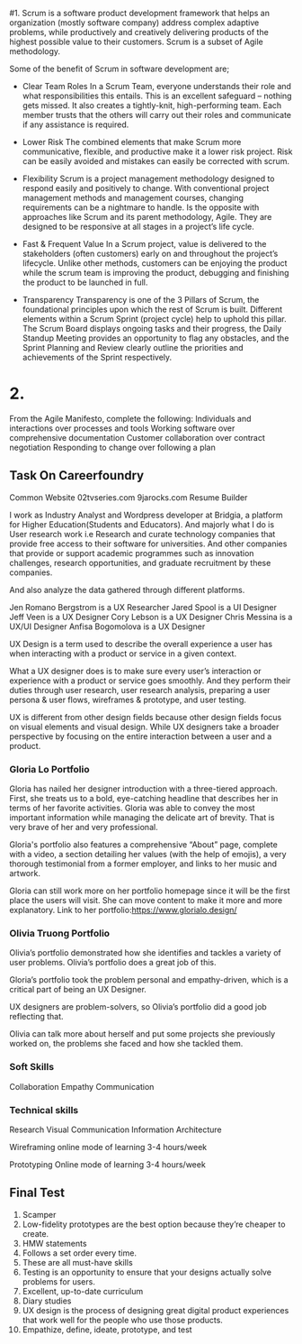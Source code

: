 #1.
Scrum is a software product development framework that helps an organization (mostly software company) address complex adaptive problems, while productively and creatively delivering products of the highest possible value to their customers. Scrum is a subset of Agile methodology.

Some of the benefit of Scrum in software development are;

* Clear Team Roles
In a Scrum Team, everyone understands their role and what responsibilities this entails. This is an excellent safeguard – nothing gets missed.
It also creates a tightly-knit, high-performing team. Each member trusts that the others will carry out their roles and communicate if any assistance is required.
* Lower Risk
The combined elements that make Scrum more communicative, flexible, and productive make it a lower risk project. Risk can be easily avoided and mistakes can easily be corrected with scrum.
* Flexibility
Scrum is a project management methodology designed to respond easily and positively to change. With conventional project management methods and management courses, changing requirements can be a nightmare to handle. Is the opposite with approaches like Scrum and its parent methodology, Agile. They are designed to be responsive at all stages in a project’s life cycle.
* Fast & Frequent Value
In a Scrum project, value is delivered to the stakeholders (often customers) early on and throughout the project’s lifecycle. Unlike other methods, customers can be enjoying the product while the scrum team is improving the product, debugging and finishing the product to be launched in full.

* Transparency
Transparency is one of the 3 Pillars of Scrum, the foundational principles upon which the rest of Scrum is built. Different elements within a Scrum Sprint (project cycle) help to uphold this pillar. The Scrum Board displays ongoing tasks and their progress, the Daily Standup Meeting provides an opportunity to flag any obstacles, and the Sprint Planning and Review clearly outline the priorities and achievements of the Sprint respectively.
# 2.
From the Agile Manifesto, complete the following: 
Individuals and interactions over processes and tools
Working software over comprehensive documentation
Customer collaboration over contract negotiation
Responding to change over following a plan

## Task On Careerfoundry

Common Website
02tvseries.com
9jarocks.com
Resume Builder

I work as Industry Analyst and Wordpress developer at Bridgia, a platform for Higher Education(Students and Educators). And majorly what I do is User research work i.e Research and curate technology companies that provide free access to their software for universities. And other companies that provide or support academic programmes such as innovation challenges, research opportunities, and graduate recruitment by these companies.

And also analyze the data gathered through different platforms.

Jen Romano Bergstrom is a UX Researcher
Jared Spool is a UI Designer
Jeff Veen is a UX Designer
Cory Lebson is a UX Designer
Chris Messina is a UX/UI Designer
Anfisa Bogomolova is a UX Designer

UX Design is a term used to describe the overall experience a user has when interacting with a product or service in a given context.

What a UX designer does is to make sure every user’s interaction or experience with a product or service goes smoothly. And they perform their duties through user research, user research analysis, preparing a user persona & user flows, wireframes & prototype, and user testing.

UX is different from other design fields  because other design fields focus on visual elements and visual design. While UX designers take a broader perspective by focusing on the entire interaction between a user and a product.

### Gloria Lo Portfolio
Gloria has nailed her designer introduction with a three-tiered approach. First, she treats us to a bold, eye-catching headline that describes her in terms of her favorite activities.
Gloria was able to convey the most important information while managing the delicate art of brevity. That is very brave of her and very professional.

Gloria's portfolio also features a comprehensive “About” page, complete with a video, a section detailing her values (with the help of emojis), a very thorough testimonial from a former employer, and links to her music and artwork.

Gloria can still work more on her  portfolio homepage since it will be the first place the users will visit. She can move content to make it more and more explanatory.
Link to her portfolio:https://www.glorialo.design/ 

### Olivia Truong Portfolio
Olivia’s portfolio demonstrated how she identifies and tackles a variety of user problems. Olivia’s portfolio does a great job of this.

Gloria’s portfolio took the problem personal and empathy-driven, which is a critical part of being an UX Designer.

UX designers are problem-solvers, so Olivia’s portfolio did a good job reflecting that.

Olivia can talk more about herself and put some projects she previously worked on, the problems she faced and how she tackled them.

### Soft Skills
Collaboration
Empathy
Communication

### Technical skills
Research
Visual Communication
Information Architecture

Wireframing
online mode of learning
3-4 hours/week

Prototyping
Online mode of learning
3-4 hours/week

## Final Test
1. Scamper
2. Low-fidelity prototypes are the best option because they’re cheaper to create.
3. HMW statements
4. Follows a set order every time.
5. These are all must-have skills
6. Testing is an opportunity to ensure that your designs actually solve problems for users.
7. Excellent, up-to-date curriculum
8. Diary studies
9. UX design is the process of designing great digital product experiences that work well for the people who use those products.
10. Empathize, define, ideate, prototype, and test

